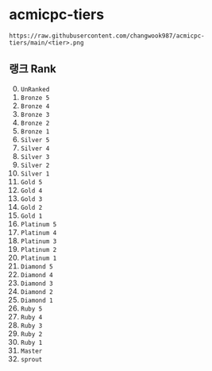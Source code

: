 # acmicpc-tiers

```
https://raw.githubusercontent.com/changwook987/acmicpc-tiers/main/<tier>.png
```

## 랭크 Rank
0. `UnRanked`
1. `Bronze 5`
2. `Bronze 4`
3. `Bronze 3`
4. `Bronze 2`
5. `Bronze 1`
6. `Silver 5`
7. `Silver 4`
8. `Silver 3`
9. `Silver 2`
10. `Silver 1`
11. `Gold 5`
12. `Gold 4`
13. `Gold 3`
14. `Gold 2`
15. `Gold 1`
16. `Platinum 5`
17. `Platinum 4`
18. `Platinum 3`
19. `Platinum 2`
20. `Platinum 1`
21. `Diamond 5`
22. `Diamond 4`
23. `Diamond 3`
24. `Diamond 2`
25. `Diamond 1`
26. `Ruby 5`
27. `Ruby 4`
28. `Ruby 3`
29. `Ruby 2`
30. `Ruby 1`
31. `Master`
100. `sprout`
